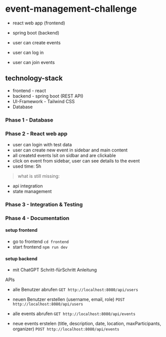 # event-management-challenge
- react web app (frontend)
- spring boot (backend)

- user can create events
- user can log in
- user can join events

## technology-stack
- frontend - react
- backend - spring boot (REST API)
- UI-Framework - Tailwind CSS
- Database

### Phase 1 - Database


### Phase 2 - React web app
- user can login with test data
- user can create new event in sidebar and main content
- all createtd events lsit on sidbar and are clickable
- click on event from sidebar, user can see details to the event
- used time: 5h

> what is still missing:
- api integration
- state management

### Phase 3 - Integration & Testing


### Phase 4 - Documentation


#### setup frontend
- go to frontend `cd frontend`
- start frontend `npm run dev`


#### setup backend
- mit ChatGPT Schritt-fürSchritt Anleitung

APIs
- alle Benutzer abrufen 
`GET http://localhost:8080/api/users`

- neuen Benutzer erstellen (username, email, role)
`POST http://localhost:8080/api/users`

- alle events abrufen
`GET http://localhost:8080/api/events`

- neue events erstelen (title, description, date, location, maxParticipants, organizer)
`POST http://localhost:8080/api/events`